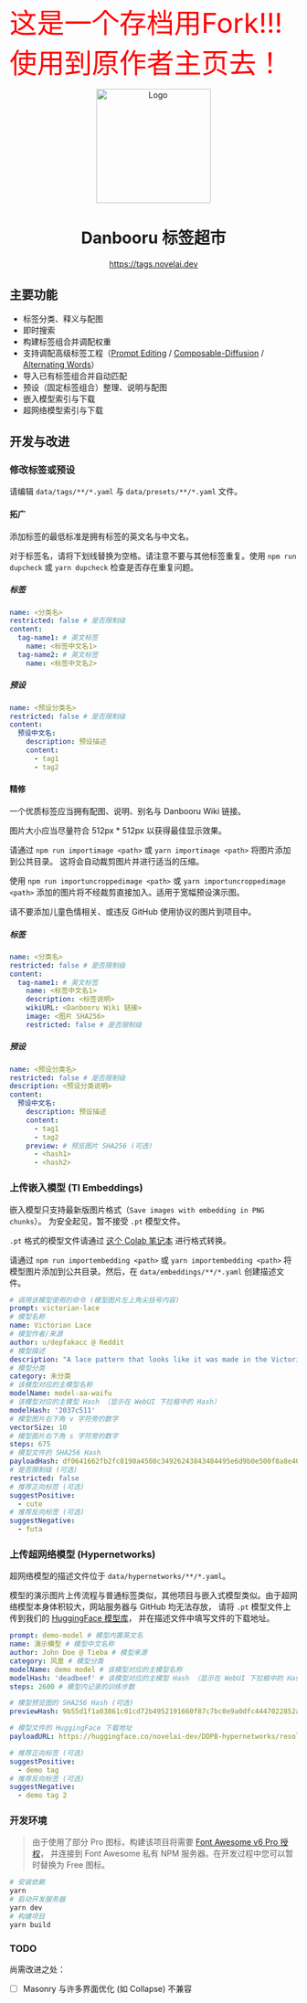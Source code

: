 <font color=red size=16>这是一个存档用Fork!!! 使用到原作者主页去！</font>




<p align="center">
    <img src="public/icon.jpg" width="200" height="200" alt="Logo">
</p>
<div align="center">

# Danbooru 标签超市

https://tags.novelai.dev

</div>

## 主要功能

 - 标签分类、释义与配图
 - 即时搜索
 - 构建标签组合并调配权重
 - 支持调配高级标签工程（[Prompt Editing](https://github.com/AUTOMATIC1111/stable-diffusion-webui/wiki/Features#prompt-editing) / [Composable-Diffusion](https://github.com/AUTOMATIC1111/stable-diffusion-webui/#:~:text=Composable%2DDiffusion%2C%20a,a%20penguin%20%3A2.2) / [Alternating Words](https://github.com/AUTOMATIC1111/stable-diffusion-webui/wiki/Features#alternating-words)）
 - 导入已有标签组合并自动匹配
 - 预设（固定标签组合）整理、说明与配图
 - 嵌入模型索引与下载
 - 超网络模型索引与下载

## 开发与改进

### 修改标签或预设

请编辑 `data/tags/**/*.yaml` 与 `data/presets/**/*.yaml` 文件。

#### 拓广

添加标签的最低标准是拥有标签的英文名与中文名。

对于标签名，请将下划线替换为空格。请注意不要与其他标签重复。使用 `npm run dupcheck` 或
`yarn dupcheck` 检查是否存在重复问题。

##### 标签

```yaml
name: <分类名>
restricted: false # 是否限制级
content:
  tag-name1: # 英文标签
    name: <标签中文名1>
  tag-name2: # 英文标签
    name: <标签中文名2>
```

##### 预设

```yaml
name: <预设分类名>
restricted: false # 是否限制级
content:
  预设中文名:
    description: 预设描述
    content:
      - tag1
      - tag2
```

#### 精修

一个优质标签应当拥有配图、说明、别名与 Danbooru Wiki 链接。

图片大小应当尽量符合 512px * 512px 以获得最佳显示效果。

请通过 `npm run importimage <path>` 或 `yarn importimage <path>` 将图片添加到公共目录。
这将会自动裁剪图片并进行适当的压缩。

使用 `npm run importuncroppedimage <path>` 或 `yarn importuncroppedimage <path>` 
添加的图片将不经裁剪直接加入。适用于宽幅预设演示图。

请不要添加儿童色情相关、或违反 GitHub 使用协议的图片到项目中。

##### 标签

```yaml
name: <分类名>
restricted: false # 是否限制级
content:
  tag-name1: # 英文标签
    name: <标签中文名1>
    description: <标签说明>
    wikiURL: <Danbooru Wiki 链接>
    image: <图片 SHA256>
    restricted: false # 是否限制级
```

##### 预设

```yaml
name: <预设分类名>
restricted: false # 是否限制级
description: <预设分类说明>
content:
  预设中文名:
    description: 预设描述
    content:
      - tag1
      - tag2
    preview: # 预览图片 SHA256 (可选)
      - <hash1>
      - <hash2> 
```

### 上传嵌入模型 (TI Embeddings)

嵌入模型只支持最新版图片格式（`Save images with embedding in PNG chunks`）。
为安全起见，暂不接受 `.pt` 模型文件。

`.pt` 格式的模型文件请通过 [这个 Colab 笔记本](https://colab.research.google.com/gist/wfjsw/2b2a26349bef1ce891f6ab4d4fb3030a/convert-pt-embedding-to-png.ipynb) 进行格式转换。

请通过 `npm run importembedding <path>` 或 `yarn importembedding <path>`
将模型图片添加到公共目录。然后，在 `data/embeddings/**/*.yaml` 创建描述文件。

```yaml
# 调用该模型使用的命令 (模型图片左上角尖括号内容)
prompt: victorian-lace
# 模型名称
name: Victorian Lace
# 模型作者/来源
author: u/depfakacc @ Reddit
# 模型描述
description: "A lace pattern that looks like it was made in the Victorian era."
# 模型分类
category: 未分类
# 该模型对应的主模型名称
modelName: model-aa-waifu
# 该模型对应的主模型 Hash （显示在 WebUI 下拉框中的 Hash）
modelHash: '2037c511'
# 模型图片右下角 v 字符旁的数字
vectorSize: 10
# 模型图片右下角 s 字符旁的数字
steps: 675
# 模型文件的 SHA256 Hash
payloadHash: df0641662fb2fc8190a4508c34926243843484495e6d9b0e500f8a8e409aa84e
# 是否限制级 (可选)
restricted: false
# 推荐正向标签 (可选)
suggestPositive:
  - cute
# 推荐反向标签 (可选)
suggestNegative:
  - futa
```

### 上传超网络模型 (Hypernetworks)

超网络模型的描述文件位于 `data/hypernetworks/**/*.yaml`。

模型的演示图片上传流程与普通标签类似，其他项目与嵌入式模型类似。由于超网络模型本身体积较大，网站服务器与 GitHub 均无法存放，
请将 `.pt` 模型文件上传到我们的 [HuggingFace 模型库](https://huggingface.co/novelai-dev/DDPB-hypernetworks/tree/main)，
并在描述文件中填写文件的下载地址。

```yaml
prompt: demo-model # 模型内置英文名
name: 演示模型 # 模型中文名称
author: John Doe @ Tieba # 模型来源
category: 风景 # 模型分类
modelName: demo model # 该模型对应的主模型名称
modelHash: 'deadbeef' # 该模型对应的主模型 Hash （显示在 WebUI 下拉框中的 Hash）
steps: 2600 # 模型内记录的训练步数

# 模型预览图的 SHA256 Hash (可选)
previewHash: 9b55d1f1a03861c01cd72b4952191660f87c7bc0e9a0dfc4447022852a2be147

# 模型文件的 HuggingFace 下载地址
payloadURL: https://huggingface.co/novelai-dev/DDPB-hypernetworks/resolve/main/demo.pt

# 推荐正向标签 (可选)
suggestPositive:
  - demo tag
# 推荐反向标签 (可选)
suggestNegative:
  - demo tag 2
```

### 开发环境

> 由于使用了部分 Pro 图标，构建该项目将需要 [Font Awesome v6 Pro 授权](https://fontawesome.com/plans)，
> 并连接到 Font Awesome 私有 NPM 服务器。在开发过程中您可以暂时替换为 Free 图标。

```bash
# 安装依赖
yarn
# 启动开发服务器
yarn dev 
# 构建项目
yarn build 
```

### TODO

尚需改进之处：

- [ ] Masonry 与许多界面优化 (如 Collapse) 不兼容
